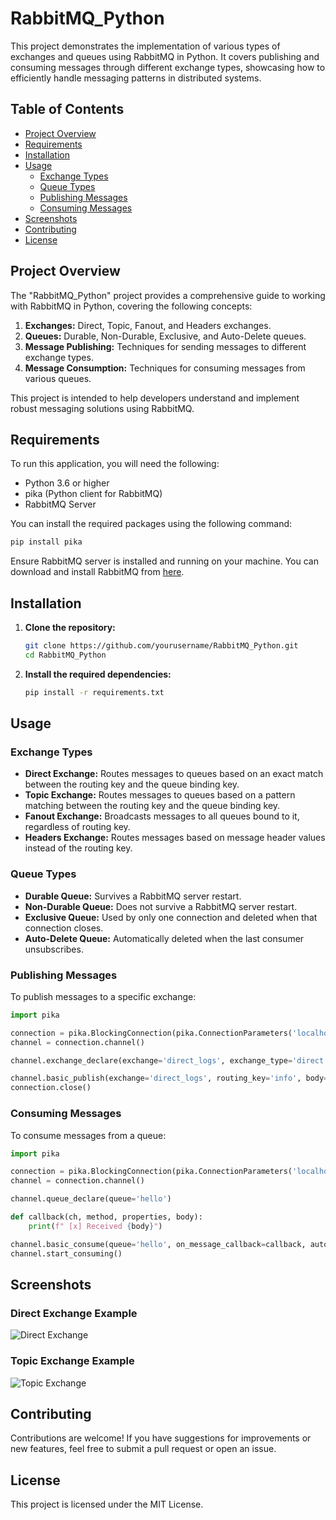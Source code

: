 # RabbitMQ_Python

This project demonstrates the implementation of various types of exchanges and queues using RabbitMQ in Python. It covers publishing and consuming messages through different exchange types, showcasing how to efficiently handle messaging patterns in distributed systems.

## Table of Contents

- [Project Overview](#project-overview)
- [Requirements](#requirements)
- [Installation](#installation)
- [Usage](#usage)
  - [Exchange Types](#exchange-types)
  - [Queue Types](#queue-types)
  - [Publishing Messages](#publishing-messages)
  - [Consuming Messages](#consuming-messages)
- [Screenshots](#screenshots)
- [Contributing](#contributing)
- [License](#license)

## Project Overview

The "RabbitMQ_Python" project provides a comprehensive guide to working with RabbitMQ in Python, covering the following concepts:

1. **Exchanges:** Direct, Topic, Fanout, and Headers exchanges.
2. **Queues:** Durable, Non-Durable, Exclusive, and Auto-Delete queues.
3. **Message Publishing:** Techniques for sending messages to different exchange types.
4. **Message Consumption:** Techniques for consuming messages from various queues.

This project is intended to help developers understand and implement robust messaging solutions using RabbitMQ.

## Requirements

To run this application, you will need the following:

- Python 3.6 or higher
- pika (Python client for RabbitMQ)
- RabbitMQ Server

You can install the required packages using the following command:

```bash
pip install pika
```

Ensure RabbitMQ server is installed and running on your machine. You can download and install RabbitMQ from [here](https://www.rabbitmq.com/download.html).

## Installation

1. **Clone the repository:**

   ```bash
   git clone https://github.com/yourusername/RabbitMQ_Python.git
   cd RabbitMQ_Python
   ```

2. **Install the required dependencies:**

   ```bash
   pip install -r requirements.txt
   ```

## Usage

### Exchange Types

- **Direct Exchange:** Routes messages to queues based on an exact match between the routing key and the queue binding key.
- **Topic Exchange:** Routes messages to queues based on a pattern matching between the routing key and the queue binding key.
- **Fanout Exchange:** Broadcasts messages to all queues bound to it, regardless of routing key.
- **Headers Exchange:** Routes messages based on message header values instead of the routing key.

### Queue Types

- **Durable Queue:** Survives a RabbitMQ server restart.
- **Non-Durable Queue:** Does not survive a RabbitMQ server restart.
- **Exclusive Queue:** Used by only one connection and deleted when that connection closes.
- **Auto-Delete Queue:** Automatically deleted when the last consumer unsubscribes.

### Publishing Messages

To publish messages to a specific exchange:

```python
import pika

connection = pika.BlockingConnection(pika.ConnectionParameters('localhost'))
channel = connection.channel()

channel.exchange_declare(exchange='direct_logs', exchange_type='direct')

channel.basic_publish(exchange='direct_logs', routing_key='info', body='Hello RabbitMQ!')
connection.close()
```

### Consuming Messages

To consume messages from a queue:

```python
import pika

connection = pika.BlockingConnection(pika.ConnectionParameters('localhost'))
channel = connection.channel()

channel.queue_declare(queue='hello')

def callback(ch, method, properties, body):
    print(f" [x] Received {body}")

channel.basic_consume(queue='hello', on_message_callback=callback, auto_ack=True)
channel.start_consuming()
```

## Screenshots

### Direct Exchange Example

![Direct Exchange](screenshots/direct_exchange.png)

### Topic Exchange Example

![Topic Exchange](screenshots/topic_exchange.png)

## Contributing

Contributions are welcome! If you have suggestions for improvements or new features, feel free to submit a pull request or open an issue.

## License

This project is licensed under the MIT License.
